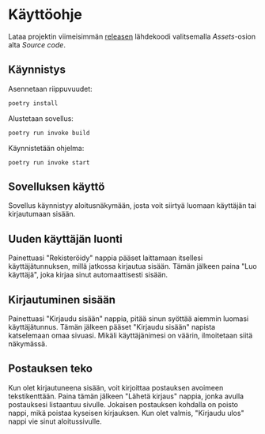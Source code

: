 # Käyttöohje #
Lataa projektin viimeisimmän [releasen](https://github.com/imriina/ot-harjoitustyo2025/releases/tag/viikko7) lähdekoodi valitsemalla _Assets_-osion alta _Source code_.
## Käynnistys ##

Asennetaan riippuvuudet:
```bash
poetry install
```
Alustetaan sovellus:
```bash
poetry run invoke build
```
Käynnistetään ohjelma:
```
poetry run invoke start
```


## Sovelluksen käyttö ##
Sovellus käynnistyy aloitusnäkymään, josta voit siirtyä luomaan käyttäjän tai kirjautumaan sisään.

## Uuden käyttäjän luonti ##
Painettuasi "Rekisteröidy" nappia pääset laittamaan itsellesi käyttäjätunnuksen, millä jatkossa kirjautua sisään. Tämän jälkeen paina "Luo käyttäjä", joka kirjaa sinut automaattisesti sisään.

## Kirjautuminen sisään ##
Painettuasi "Kirjaudu sisään" nappia, pitää sinun syöttää aiemmin luomasi käyttäjätunnus. Tämän jälkeen pääset "Kirjaudu sisään" napista katselemaan omaa sivuasi. Mikäli käyttäjänimesi on väärin, ilmoitetaan siitä näkymässä.

## Postauksen teko ##
Kun olet kirjautuneena sisään, voit kirjoittaa postauksen avoimeen tekstikenttään. Paina tämän jälkeen "Lähetä kirjaus" nappia, jonka avulla postauksesi listaantuu sivulle. Jokaisen postauksen kohdalla on poisto nappi, mikä poistaa kyseisen kirjauksen. Kun olet valmis, "Kirjaudu ulos" nappi vie sinut aloitussivulle.